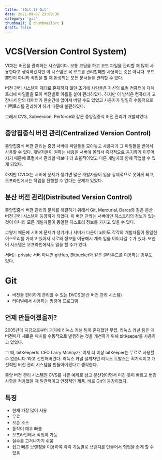 ```yaml
---
title: '[Git.1] Git'
date: 2021-09-07 23:09:36
category: 'git'
thumbnail: { thumbnailSrc }
draft: false
---
```


# VCS(Version Control System)

VCS는 버전을 관리하는 시스템이다. 보통 코딩을 하고 코드 파일을 관리할 때 많이 사용한다고 생각하겠지만 이 시스템은 꼭 코드를 관리할때만 사용하는 것은 아니다. 코드 뿐만이 아니라 작업을 할 때 완성되는 모든 문서들을 관리할 수 있다.

버전 관리 시스템이 제대로 존재하지 않던 초기에 사람들은 자신의 로컬 컴퓨터에 디렉토리에 파일들을 모아 버전별로 이름을 붙여 관리하였다. 하지만 이 방식은 컴퓨터가 고장나서 안의 데이터가 한순간에 없어져 버릴 수도 있었고 사용자가 일일히 수동적으로 디렉토리를 관리해야 하기 때문에 불편하였다.

그래서 CVS, Subversion, Perforce와 같은 중앙집중식 버전 관리가 개발되었다.

## 중앙집중식 버전 관리(Centralized Version Control)

중앙집중식 버전 관리는 중앙 서버에 파일들을 모아놓고 사용자가 그 파일들을 받아서 사용할 수 있다. 개발자들이 원하는 내용을 서버에 올려서 즉각적으로 동기화가 이루어지기 때문에 로컬에서 관리할 때보다 더 효율적이었고 다른 개발자와 함께 작업할 수 있게 되었다.

하지만 CVCS는 서버에 문제가 생기면 많은 개발자들이 일을 강제적으로 못하게 되고, 오프라인에서는 작업을 진행할 수 없다는 문제가 있었다.

## 분산 버전 관리(Distributed Version Control)

중앙집중식 버전 관리의 문제를 해결하기 위해서 Git, Mercurial, Darcs와 같은 분산 버전 관리 시스템이 등장하게 되었다. 이 버전 관리는 서버에만 히스토리의 정보가 있는 것이 아니라 모든 개발자들이 동일한 히스토리 정보를 가지고 있을 수 있다.

그렇기 때문에 서버에 문제가 생기거나 서버가 다운이 되어도 각각의 개발자들이 동일한 히스토리를 가지고 있어서 서로의 정보를 이용해서 계속 일을 이어나갈 수가 있다. 또한 이 시스템은 오프라인에서도 일을 할 수가 있다.

서버는 private 서버 아니면 gitHub, Bitbucket와 같은 클라우드를 이용하는 경우도 있다.

# Git

- 버전을 편리하게 관리할 수 있는 DVCS(분산 버전 관리 시스템)
- 터미널에서 사용하는 명령어 프로그램

## 언제 만들어졌을까?

2005년에 지금으로부터 과거에 리눅스 커널 팀이 존재했던 무렵. 리눅스 커널 팀은 매 버전마다 새로운 패치를 수동적으로 발행하는 것을 개선하기 위해 bitKeeper를 사용하고 있었다.

그 때, bitKeeper의 CEO Larry McVoy가 '이제 더 이상 bitKeeper는 무료로 사용할 수 없습니다.'라고 선언해버렸다. 리눅스 커널 설계자인 리눅스 토발스는 획기적이고 개선적인 버전 관리 시스템을 만들어야겠다고 생각한다.

중앙 버전 관리 시스템인 CVS를 나쁜 예제로 삼고 분산형이면서 미친 듯이 빠르고 변경사항을 적용했을 때 일관적이고 안정적인 제품. 바로 Git의 등장이었다.

## 특징

- 현재 가장 많이 사용
- 무료
- 오픈 소스
- 동작이 매우 빠름
- 오프라인에서 작업이 가능
- 실수를 고쳐나가기 쉬움
- 쉽고 빠른 브랜칭을 이용하여 각각 기능별로 브랜치를 만들어서 협업을 쉽게 할 수 있음
